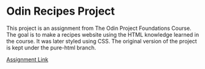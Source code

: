 # Odin Recipes Project

This project is an assignment from The Odin Project Foundations Course. The goal is to make a recipes website using the HTML knowledge learned in the course. It was later styled using CSS. The original version of the project is kept under the pure-html branch.

[Assignment Link](https://www.theodinproject.com/lessons/foundations-recipes)
